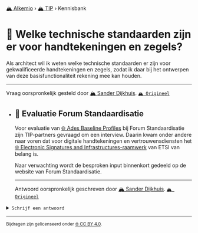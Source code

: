 [🏔️ Alkemio](https://welcome.alkem.io/) › [🏔️ TIP](https://alkem.io/tip/dashboard) › Kennisbank
# 📄 Welke technische standaarden zijn er voor handtekeningen en zegels?
Als architect wil ik weten welke technische standaarden er zijn voor gekwalificeerde handtekeningen en zegels, zodat ik daar bij het ontwerpen van deze basisfunctionaliteit rekening mee kan houden.

***
Vraag oorspronkelijk gesteld door [🏔️ Sander Dijkhuis](https://alkem.io/user/sander-dijkhuis-3912). [`🏔️ Origineel`](https://alkem.io/tip/collaboration/welketechnischesta-460)

- ## <a id="evaluatieforumstan-6562"></a> 📌 Evaluatie Forum Standaardisatie
  Voor evaluatie van [🌐 Ades Baseline Profiles](https://www.forumstandaardisatie.nl/open-standaarden/ades-baseline-profiles) bij Forum Standaardisatie zijn TIP-partners gevraagd om een interview. Daarin kwam onder andere naar voren dat voor digitale handtekeningen en vertrouwensdiensten het [🌐 Electronic Signatures and Infrastructures-raamwerk](https://www.etsi.org/deliver/etsi_tr/119000_119099/119000/01.03.01_60/tr_119000v010301p.pdf) van ETSI van belang is.
  
  Naar verwachting wordt de besproken input binnenkort gedeeld op de website van Forum Standaardisatie.

  ***
  Antwoord oorspronkelijk geschreven door [🏔️ Sander Dijkhuis](https://alkem.io/user/sander-dijkhuis-3912).  [`🏔️ Origineel`](https://alkem.io/tip/collaboration/welketechnischesta-460/posts/evaluatieforumstan-6562)

<details><summary><code>Schrijf een antwoord</code></summary>

1. [Log in op Alkemio](https://identity.alkem.io/login).
2. Als je nog niet lid bent van de TIP-space, [vraag en wacht op toegang](https://alkem.io/tip/dashboard).
3. Ga naar de [vraag in Alkemio](https://alkem.io/tip/collaboration/welketechnischesta-460).
4. Klik op (+).
5. Neem kennis van de placeholder-tekst en verwijder deze.
6. Verstuur je antwoord.

Je antwoord verschijnt direct op Alkemio. Na synchronisatie verschijnt het ook hier.

</details>

* * *
<small>Bijdragen zijn gelicenseerd onder [🌐 CC BY 4.0](https://creativecommons.org/licenses/by/4.0/deed.nl).</small>
